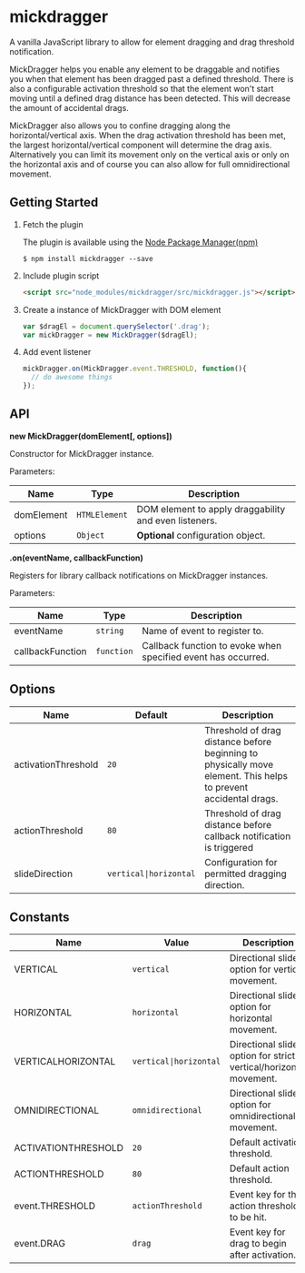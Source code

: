 # mickdragger

A vanilla JavaScript library to allow for element dragging and drag threshold notification.

MickDragger helps you enable any element to be draggable and notifies you when that element has been dragged past a defined threshold.  There is also a configurable activation threshold so that the element won't start moving until a defined drag distance has been detected.  This will decrease the amount of accidental drags.

MickDragger also allows you to confine dragging along the horizontal/vertical axis.  When the drag activation threshold has been met, the largest horizontal/vertical component will determine the drag axis.  Alternatively you can limit its movement only on the vertical axis or only on the horizontal axis and of course you can also allow for full omnidirectional movement.

## Getting Started

1. Fetch the plugin

   The plugin is available using the [Node Package Manager(npm)](https://www.npmjs.com/package/mickdragger)
    
   ```shell
   $ npm install mickdragger --save
   ```

2. Include plugin script
  
   ```html
   <script src="node_modules/mickdragger/src/mickdragger.js"></script>
   ```

3. Create a instance of MickDragger with DOM element

   ```javascript
   var $dragEl = document.querySelector('.drag');
   var mickDragger = new MickDragger($dragEl);
   ```

4. Add event listener

   ```javascript
   mickDragger.on(MickDragger.event.THRESHOLD, function(){
     // do awesome things
   });
   ```

## API

**new MickDragger(domElement[, options])**

Constructor for MickDragger instance.

Parameters:

| Name | Type | Description |
| ---- | ---- | ----------- |
| domElement | `HTMLElement` | DOM element to apply draggability and even listeners. |
| options | `Object` | **Optional** configuration object. |

**.on(eventName, callbackFunction)**

Registers for library callback notifications on MickDragger instances.

Parameters:

| Name | Type | Description |
| ---- | ---- | ----------- |
| eventName | `string` | Name of event to register to. |
| callbackFunction | `function` | Callback function to evoke when specified event has occurred. |



## Options

| Name | Default | Description |
| ---- | ------- | ----------- |
| activationThreshold | `20` | Threshold of drag distance before beginning to physically move element.  This helps to prevent accidental drags. |
| actionThreshold | `80` | Threshold of drag distance before callback notification is triggered |
| slideDirection | `vertical\|horizontal` | Configuration for permitted dragging direction. |

## Constants

| Name | Value | Description |
| ---- | ------- | ----------- |
| VERTICAL | `vertical` | Directional slide option for vertical movement. |
| HORIZONTAL | `horizontal` | Directional slide option for horizontal movement. |
| VERTICALHORIZONTAL | `vertical\|horizontal` | Directional slide option for strict vertical/horizontal movement. |
| OMNIDIRECTIONAL | `omnidirectional` | Directional slide option for omnidirectional movement. |
| ACTIVATIONTHRESHOLD | `20` | Default activation threshold. |
| ACTIONTHRESHOLD | `80` | Default action threshold. |
| event.THRESHOLD | `actionThreshold` | Event key for the action threshold to be hit. | 
| event.DRAG | `drag` | Event key for drag to begin after activation. |
